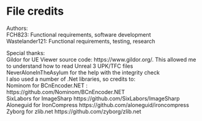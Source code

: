 # File credits
<p>Authors:<br>
FCH823: Functional requirements, software development<br>
Wastelander121: Functional requirements, testing, research</p>

<p>Special thanks:<br>
Gildor for UE Viewer source code: https://www.gildor.org/. This allowed me to understand how to read Unreal 3 UPK/TFC files<br>
NeverAloneInTheAsylum for the help with the integrity check<br>
I also used a number of .Net libraries, so credits to:<br>
Nominom for BCnEncoder.NET : https://github.com/Nominom/BCnEncoder.NET<br>
SixLabors for ImageSharp https://github.com/SixLabors/ImageSharp<br>
Aloneguid for IronCompress https://github.com/aloneguid/ironcompress<br>
Zyborg for zlib.net https://github.com/zyborg/zlib.net</p>

